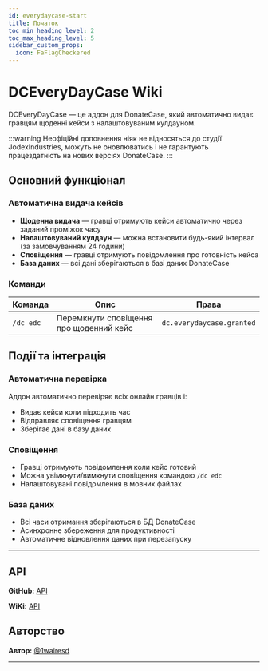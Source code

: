 ```yaml
---
id: everydaycase-start
title: Початок
toc_min_heading_level: 2
toc_max_heading_level: 5
sidebar_custom_props:
  icon: FaFlagCheckered
---
```


# DCEveryDayCase Wiki

DCEveryDayCase — це аддон для DonateCase, який автоматично видає гравцям щоденні кейси з налаштовуваним кулдауном.

:::warning
Неофіційні доповнення ніяк не відносяться до студії JodexIndustries, можуть не оновлюватись і не гарантують працездатність на нових версіях DonateCase.
:::

## Основний функціонал

### Автоматична видача кейсів
- **Щоденна видача** — гравці отримують кейси автоматично через заданий проміжок часу
- **Налаштовуваний кулдаун** — можна встановити будь-який інтервал (за замовчуванням 24 години)
- **Сповіщення** — гравці отримують повідомлення про готовність кейса
- **База даних** — всі дані зберігаються в базі даних DonateCase

### Команди
| Команда | Опис | Права |
|---------|------|-------|
| `/dc edc` | Перемкнути сповіщення про щоденний кейс | `dc.everydaycase.granted` |


## Події та інтеграція

### Автоматична перевірка
Аддон автоматично перевіряє всіх онлайн гравців і:
- Видає кейси коли підходить час
- Відправляє сповіщення гравцям
- Зберігає дані в базу даних

### Сповіщення
- Гравці отримують повідомлення коли кейс готовий
- Можна увімкнути/вимкнути сповіщення командою `/dc edc`
- Налаштовувані повідомлення в мовних файлах

### База даних
- Всі часи отримання зберігаються в БД DonateCase
- Асинхронне збереження для продуктивності
- Автоматичне відновлення даних при перезапуску

---
## API

**GitHub:** [API](https://github.com/1wairesd/DCEveryDayCase)

**WiKi:** [API](./Addons/everydaycase-api-install)

## Авторство

**Автор:** [@1wairesd](https://github.com/1wairesd)  

---

